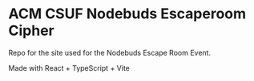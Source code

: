 # ACM CSUF Nodebuds Escaperoom Cipher

Repo for the site used for the Nodebuds Escape Room Event.

Made with React + TypeScript + Vite